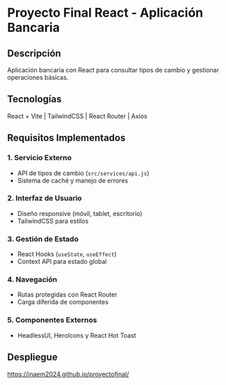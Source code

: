 # Proyecto Final React - Aplicación Bancaria

## Descripción
Aplicación bancaria con React para consultar tipos de cambio y gestionar operaciones básicas.

## Tecnologías
React + Vite | TailwindCSS | React Router | Axios

## Requisitos Implementados

### 1. Servicio Externo
- API de tipos de cambio (`src/services/api.js`)
- Sistema de caché y manejo de errores

### 2. Interfaz de Usuario
- Diseño responsive (móvil, tablet, escritorio)
- TailwindCSS para estilos

### 3. Gestión de Estado
- React Hooks (`useState`, `useEffect`)
- Context API para estado global

### 4. Navegación
- Rutas protegidas con React Router
- Carga diferida de componentes

### 5. Componentes Externos
- HeadlessUI, HeroIcons y React Hot Toast

## Despliegue
https://inaem2024.github.io/proyectofinal/
